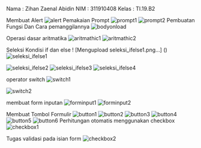 Nama : Zihan Zaenal Abidin
NIM : 311910408
Kelas : TI.19.B2

Membuat Alert
![alert](https://user-images.githubusercontent.com/81241228/115988765-62e1ef80-a5e5-11eb-805f-154fc612271a.png)
Pemakaian Prompt
![prompt1](https://user-images.githubusercontent.com/81241228/115988948-09c68b80-a5e6-11eb-85c1-e870c4e42630.png)
![prompt2](https://user-images.githubusercontent.com/81241228/115988962-10ed9980-a5e6-11eb-8a82-28749c904d33.png)
Pembuatan Fungsi Dan Cara pemanggilannya
![bodyonload](https://user-images.githubusercontent.com/81241228/115988996-3a0e2a00-a5e6-11eb-913e-0649a2b3f801.png)

Operasi dasar aritmatika
![aritmathic1](https://user-images.githubusercontent.com/81241228/115989019-5a3de900-a5e6-11eb-9ad6-4847d134deb5.png)
![aritmathic2](https://user-images.githubusercontent.com/81241228/115989028-62962400-a5e6-11eb-85b8-ee24c254587f.png)

Seleksi Kondisi if dan else
! [Mengupload seleksi_ifelse1.png…] ()![seleksi_ifelse1](https://user-images.githubusercontent.com/81241228/115989145-18fa0900-a5e7-11eb-9470-e71f79b5f4bd.png)

![seleksi_ifelse2](https://user-images.githubusercontent.com/81241228/115989105-e05a2f80-a5e6-11eb-89e6-751c56431448.png)
![seleksi_ifelse3](https://user-images.githubusercontent.com/81241228/115989110-e8b26a80-a5e6-11eb-9ced-d070b684b8bd.png)
![seleksi_ifelse4](https://user-images.githubusercontent.com/81241228/115989124-f536c300-a5e6-11eb-92ff-6a5948602a22.png)

operator switch 
![switch1](https://user-images.githubusercontent.com/81241228/115989177-5363a600-a5e7-11eb-9de3-5e366288b21d.png)

![switch2](https://user-images.githubusercontent.com/81241228/115989205-7e4dfa00-a5e7-11eb-8fbf-879030670aad.png)

membuat form inputan
![forminput1](https://user-images.githubusercontent.com/81241228/115989272-cbca6700-a5e7-11eb-847b-9ff51a5e7d95.png)
![forminput2](https://user-images.githubusercontent.com/81241228/115989288-dedd3700-a5e7-11eb-8a96-412381db2a00.png)

Membuat Tombol Formulir
![button1](https://user-images.githubusercontent.com/81241228/115989409-6dea4f00-a5e8-11eb-826b-a4b507ead6e0.png)
![button2](https://user-images.githubusercontent.com/81241228/115989415-75115d00-a5e8-11eb-8540-1ba73cf2b055.png)
![button3](https://user-images.githubusercontent.com/81241228/115989422-7b073e00-a5e8-11eb-97d4-75bd838f0ef8.png)
![button4](https://user-images.githubusercontent.com/81241228/115989431-85293c80-a5e8-11eb-8fee-4832dc9a2cb6.png)
![button5](https://user-images.githubusercontent.com/81241228/115989436-8f4b3b00-a5e8-11eb-9762-f83df7cadc60.png)
![button6](https://user-images.githubusercontent.com/81241228/115989456-a8ec8280-a5e8-11eb-900f-3ebccfcfbf2f.png)
Perhitungan otomatis menggunakan checkbox
![checkbox1](https://user-images.githubusercontent.com/81241228/115989485-c91c4180-a5e8-11eb-8829-7780cb328f76.png)

Tugas  validasi pada isian form
![checkbox2](https://user-images.githubusercontent.com/81241228/115989530-054fa200-a5e9-11eb-91f6-43a9feeb8c28.png)

